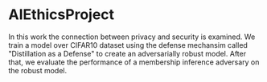 # AIEthicsProject
In this work the connection between privacy and security is examined. We train a model over CIFAR10 dataset using the defense mechansim called "Distillation as a Defense" to create an adversarially robust model. After that, we evaluate the performance of a membership inference adversary on the robust model.
